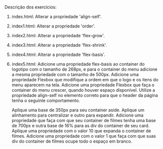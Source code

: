 Descrição dos exercícios:

1. index.html:
    Alterar a propriedade 'align-self'.

2. index1.html:
    Alterar a propriedade 'order'.

3. index2.html:
    Alterar a propriedade 'flex-grow'.

4. index3.html:
    Alterar a propriedade 'flex-shrink'.

5. index4.html:
    Alterar a propriedade 'flex-basis'.

6. index5.html:
    Adicione uma propriedade flex-basis ao container do logotipo com o tamanho de 268px, e para o container do menu adicione a mesma propriedade com o tamanho de 500px. Adicione uma propriedade Flexbox que modifique a ordem em que o logo e os itens do menu aparecem na tela. Adicione uma propriedade Flexbox que faça o container do menu crescer, quando houver espaço disponível. Utilize a propriedade align-self no elemento correto para que o header da página tenha o seguinte comportamento.

    Aplique uma base de 350px para seu container aside. Aplique um alinhamento para centralizar e outro para expandir. Adicione uma propriedade que faça com que seu container de filmes tenha uma base de 700px e outra base de 16% para as div do container de seu card. Aplique uma propriedade com o valor 10 que expanda o container de filmes. Adicione uma propriedade com o valor 1 que faça com que suas div do container de filmes ocupe todo o espaço em branco.
